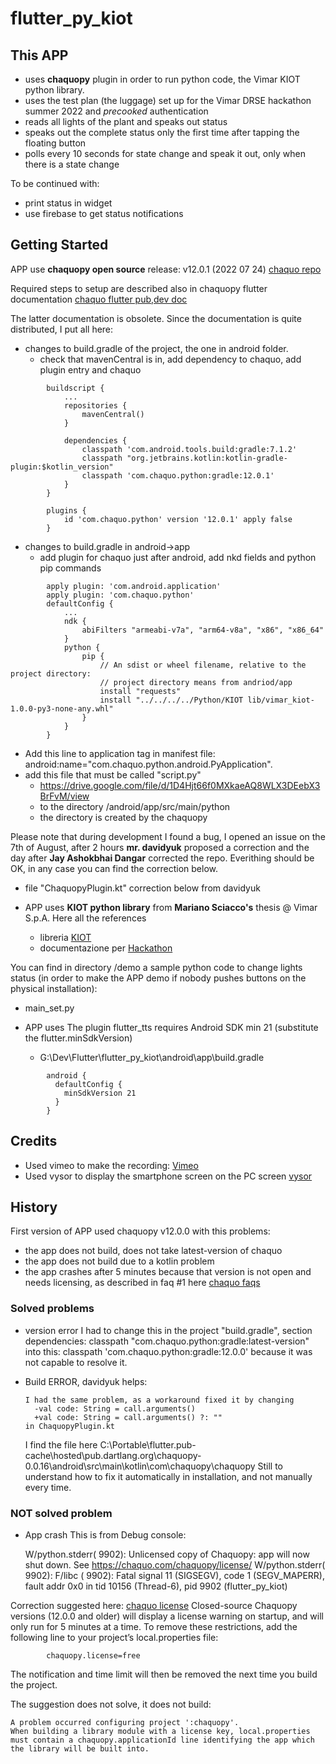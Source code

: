 # flutter_py_kiot

## This APP
* uses **chaquopy** plugin in order to run python code, the Vimar KIOT python library.
* uses the test plan (the luggage) set up for the Vimar DRSE hackathon summer 2022 and *precooked* authentication
* reads all lights of the plant and speaks out status
* speaks out the complete status only the first time after tapping the floating button
* polls every 10 seconds for state change and speak it out, only when there is a state change

To be continued with:
* print status in widget
* use firebase to get status notifications

## Getting Started 
APP use **chaquopy open source** release: v12.0.1 (2022 07 24)
[chaquo repo](https://chaquo.com/chaquopy/doc/current/android.html#android-plugin)

Required steps to setup are described also in chaquopy flutter documentation [chaquo flutter pub,dev doc](https://pub.dev/packages/chaquopy)

The latter documentation is obsolete. Since the documentation is quite distributed, I put all here:

* changes to build.gradle of the project, the one in android folder.
    * check that mavenCentral is in, add dependency to chaquo, add plugin entry and chaquo
``` 
        buildscript {
            ...
            repositories {
                mavenCentral()
            }

            dependencies {
                classpath 'com.android.tools.build:gradle:7.1.2'
                classpath "org.jetbrains.kotlin:kotlin-gradle-plugin:$kotlin_version"
                classpath 'com.chaquo.python:gradle:12.0.1'
            }
        }

        plugins {
            id 'com.chaquo.python' version '12.0.1' apply false
        }
```
* changes to build.gradle in android->app
    * add plugin for chaquo just after android, add nkd fields and python pip commands
```
        apply plugin: 'com.android.application'
        apply plugin: 'com.chaquo.python'
        defaultConfig {
            ...
            ndk {
                abiFilters "armeabi-v7a", "arm64-v8a", "x86", "x86_64"
            }
            python {
                pip {
                    // An sdist or wheel filename, relative to the project directory:
                    // project directory means from andriod/app
                    install "requests"
                    install "../../../../Python/KIOT lib/vimar_kiot-1.0.0-py3-none-any.whl"
                }
            }    
        }
```
* Add this line to application tag in manifest file: android:name="com.chaquo.python.android.PyApplication".
* add this file that must be called "script.py"
    * https://drive.google.com/file/d/1D4Hjt66f0MXkaeAQ8WLX3DEebX3BrFvM/view
    * to the directory <project name>/android/app/src/main/python
    * the directory is created by the chaquopy

Please note that during development I found a bug, I opened an issue on the 7th of August, after 2 hours **mr. davidyuk** proposed a correction and the day after **Jay Ashokbhai Dangar** corrected the repo. Everithing should be OK, in any case you can find the correction below.
* file "ChaquopyPlugin.kt" correction below from davidyuk

* APP uses **KIOT python library** from **Mariano Sciacco's** thesis @ Vimar S.p.A.
    Here all the references
    * libreria [KIOT](https://bitbucket.org/vimarspa/aei_tesi_knxiot3rdparty_client/src/develop/)
    * documentazione per [Hackathon](https://vimarspa.atlassian.net/wiki/spaces/IEF/pages/63932222570590/Hackathon+DRSE+-+1st+edition#Quali-sono-i-dati-di-accesso?)

You can find in directory /demo a sample python code to change lights status (in order to make the APP demo if nobody pushes buttons on the physical installation):
* main_set.py

* APP uses The plugin flutter_tts requires Android SDK min 21 (substitute the flutter.minSdkVersion)
    * G:\Dev\Flutter\flutter_py_kiot\android\app\build.gradle
```
        android {
          defaultConfig {
            minSdkVersion 21
          }
        }
```

## Credits
* Used vimeo to make the recording: [Vimeo](https://vimeo.com/737974432/b757397d49)
* Used vysor to display the smartphone screen on the PC screen [vysor](https://www.vysor.io/#)


## History
First version of APP used chaquopy v12.0.0 with this problems:
* the app does not build, does not take latest-version of chaquo
* the app does not build due to a kotlin problem
* the app crashes after 5 minutes because that version is not open and needs licensing, as described in faq #1 here [chaquo faqs](https://pub.dev/packages/chaquopy#faqs)

### Solved problems
* version error
    I had to change this in the project "build.gradle", section dependencies:
        classpath "com.chaquo.python:gradle:latest-version"
    into this:
        classpath 'com.chaquo.python:gradle:12.0.0'
    because it was not capable to resolve it.
* Build ERROR, davidyuk helps:
    
      I had the same problem, as a workaround fixed it by changing
        -val code: String = call.arguments()
        +val code: String = call.arguments() ?: ""
      in ChaquopyPlugin.kt
    
    I find the file here C:\Portable\flutter\.pub-cache\hosted\pub.dartlang.org\chaquopy-0.0.16\android\src\main\kotlin\com\chaquopy\chaquopy
    Still to understand how to fix it automatically in installation, and not manually every time.

### NOT solved problem

* App crash
    This is from Debug console:

    W/python.stderr( 9902): Unlicensed copy of Chaquopy: app will now shut down. See https://chaquo.com/chaquopy/license/
    W/python.stderr( 9902):
    F/libc    ( 9902): Fatal signal 11 (SIGSEGV), code 1 (SEGV_MAPERR), fault addr 0x0 in tid 10156 (Thread-6), pid 9902 (flutter_py_kiot)

Correction suggested here: [chaquo license](https://chaquo.com/chaquopy/license/)
Closed-source Chaquopy versions (12.0.0 and older) will display a license warning on startup, and will only run for 5 minutes at a time. To remove these restrictions, add the following line to your project’s local.properties file:
```
        chaquopy.license=free
```
The notification and time limit will then be removed the next time you build the project.

The suggestion does not solve, it does not build:
```
A problem occurred configuring project ':chaquopy'.
When building a library module with a license key, local.properties must contain a chaquopy.applicationId line identifying the app which the library will be built into.
```